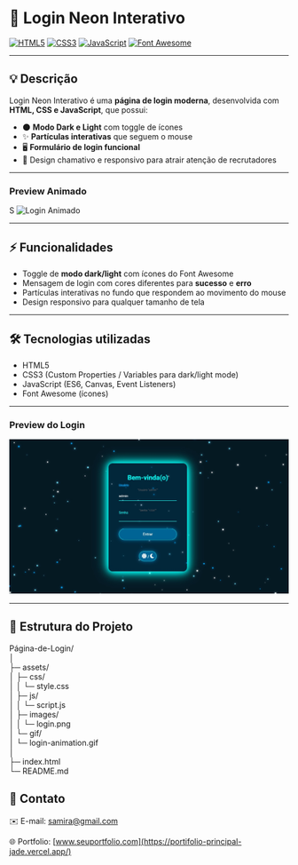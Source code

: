 # 🚀 Login Neon Interativo

[![HTML5](https://img.shields.io/badge/HTML5-E34F26?style=flat-square&logo=html5&logoColor=white)](https://developer.mozilla.org/pt-BR/docs/Web/HTML)
[![CSS3](https://img.shields.io/badge/CSS3-1572B6?style=flat-square&logo=css3&logoColor=white)](https://developer.mozilla.org/pt-BR/docs/Web/CSS)
[![JavaScript](https://img.shields.io/badge/JavaScript-F7DF1E?style=flat-square&logo=javascript&logoColor=black)](https://developer.mozilla.org/pt-BR/docs/Web/JavaScript)
[![Font Awesome](https://img.shields.io/badge/Font%20Awesome-000?style=flat-square&logo=fontawesome&logoColor=white)](https://fontawesome.com/)

---

## 💡 Descrição

Login Neon Interativo é uma **página de login moderna**, desenvolvida com **HTML, CSS e JavaScript**, que possui:

- 🌑 **Modo Dark e Light** com toggle de ícones  
- ✨ **Partículas interativas** que seguem o mouse  
- 🖥 **Formulário de login funcional**  
- 🎨 Design chamativo e responsivo para atrair atenção de recrutadores  

---

### Preview Animado
S
![Login Animado](./assets/img/Pagina%20de%20Login%20-gif.gif)

---

## ⚡ Funcionalidades

- Toggle de **modo dark/light** com ícones do Font Awesome  
- Mensagem de login com cores diferentes para **sucesso** e **erro**  
- Partículas interativas no fundo que respondem ao movimento do mouse  
- Design responsivo para qualquer tamanho de tela  

---

## 🛠 Tecnologias utilizadas

- HTML5  
- CSS3 (Custom Properties / Variables para dark/light mode)  
- JavaScript (ES6, Canvas, Event Listeners)  
- Font Awesome (ícones)  

---

### Preview do Login

![Login Neon](./assets/img/pagina%20de%20login.jpg)

---

## 📁 Estrutura do Projeto

Página-de-Login/<br>
│<br>
├─ assets/<br>
│ ├─ css/<br>
│ │ └─ style.css<br>
│ ├─ js/<br>
│ │ └─ script.js<br>
│ ├─ images/<br>
│ │ └─ login.png<br>
│ └─ gif/<br>
│ └─ login-animation.gif<br>
│<br>
├─ index.html<br>
└─ README.md<br>

## 📌 Contato

✉️ E-mail: samira@gmail.com

🌐 Portfolio: [www.seuportfolio.com](https://portifolio-principal-jade.vercel.app/)